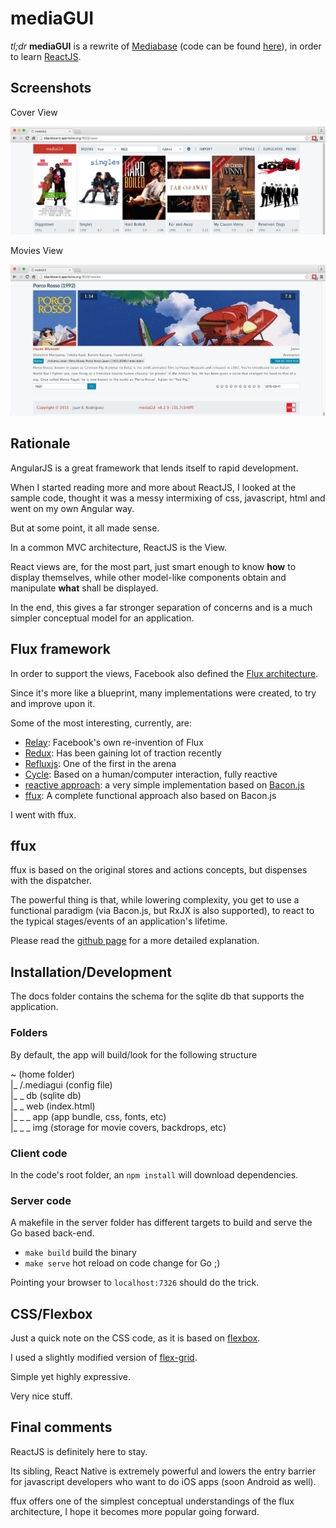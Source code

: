 mediaGUI
========

*tl;dr* **mediaGUI** is a rewrite of [Mediabase](http://www.apertoire.net/introducing-mediabase) (code can be found [here](https://github.com/jbrodriguez/mediabase)), in order to learn [ReactJS](http://facebook.github.io/react/).

## Screenshots
Cover View

![Screenshot](mediagui1.jpg)

Movies View

![Screenshot](mediagui2.jpg)


## Rationale

AngularJS is a great framework that lends itself to rapid development.

When I started reading more and more about ReactJS, I looked at the sample code, thought it was a messy intermixing of css, javascript, html and went on my own Angular way.

But at some point, it all made sense.

In a common MVC architecture, ReactJS is the View.

React views are, for the most part, just smart enough to know **how** to display themselves, while other model-like components obtain and manipulate **what** shall be displayed.

In the end, this gives a far stronger separation of concerns and is a much simpler conceptual model for an application.

## Flux framework

In order to support the views, Facebook also defined the [Flux architecture](https://facebook.github.io/flux/).

Since it's more like a blueprint, many implementations were created, to try and improve upon it.

Some of the most interesting, currently, are:

- [Relay](https://facebook.github.io/relay/): Facebook's own re-invention of Flux
- [Redux](http://rackt.github.io/redux/): Has been gaining lot of traction recently
- [Refluxjs](https://github.com/reflux/refluxjs): One of the first in the arena
- [Cycle](http://cycle.js.org/): Based on a human/computer interaction, fully reactive
- [reactive approach](http://www.aryweb.nl/2015/02/16/Reactive-React-using-reactive-streams/): a very simple implementation based on [Bacon.js](https://baconjs.github.io/)
- [ffux](https://github.com/milankinen/ffux): A complete functional approach also based on Bacon.js

I went with ffux.

## ffux

ffux is based on the original stores and actions concepts, but dispenses with the dispatcher.

The powerful thing is that, while lowering complexity, you get to use a functional paradigm (via Bacon.js, but RxJX is also supported), to react to the typical stages/events of an application's lifetime.

Please read the [github page](https://github.com/milankinen/ffux) for a more detailed explanation.

## Installation/Development

The docs folder contains the schema for the sqlite db that supports the application.

### Folders
By default, the app will build/look for the following structure

~ (home folder)<br>
|_ /.mediagui (config file)<br>
|_ _ db (sqlite db)<br>
|_ _ web (index.html) <br>
|_ _ _ app (app bundle, css, fonts, etc)<br>
|_ _ _ img (storage for movie covers, backdrops, etc)<br>


### Client code
In the code's root folder, an `npm install` will download dependencies.

### Server code
A makefile in the server folder has different targets to build and serve the Go based back-end.

- `make build` build the binary
- `make serve` hot reload on code change for Go ;)

Pointing your browser to `localhost:7326` should do the trick.


## CSS/Flexbox

Just a quick note on the CSS code, as it is based on [flexbox](https://css-tricks.com/snippets/css/a-guide-to-flexbox/).

I used a slightly modified version of [flex-grid](https://github.com/VladShcherbin/flex-grid).

Simple yet highly expressive.

Very nice stuff.


## Final comments
ReactJS is definitely here to stay.

Its sibling, React Native is extremely powerful and lowers the entry barrier for javascript developers who want to do iOS apps (soon Android as well).

ffux offers one of the simplest conceptual understandings of the flux architecture, I hope it becomes more popular going forward.

